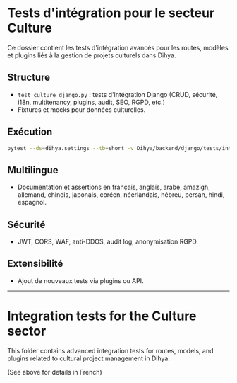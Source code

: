 # Tests d'intégration pour le secteur Culture

Ce dossier contient les tests d'intégration avancés pour les routes, modèles et plugins liés à la gestion de projets culturels dans Dihya.

## Structure
- `test_culture_django.py` : tests d'intégration Django (CRUD, sécurité, i18n, multitenancy, plugins, audit, SEO, RGPD, etc.)
- Fixtures et mocks pour données culturelles.

## Exécution

```bash
pytest --ds=dihya.settings --tb=short -v Dihya/backend/django/tests/integration/culture/
```

## Multilingue
- Documentation et assertions en français, anglais, arabe, amazigh, allemand, chinois, japonais, coréen, néerlandais, hébreu, persan, hindi, espagnol.

## Sécurité
- JWT, CORS, WAF, anti-DDOS, audit log, anonymisation RGPD.

## Extensibilité
- Ajout de nouveaux tests via plugins ou API.

---

# Integration tests for the Culture sector

This folder contains advanced integration tests for routes, models, and plugins related to cultural project management in Dihya.

(See above for details in French)

